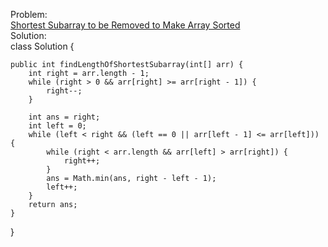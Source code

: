 Problem:
<br>
[Shortest Subarray to be Removed to Make Array Sorted](https://leetcode.com/problems/shortest-subarray-to-be-removed-to-make-array-sorted/description/)
<br>
Solution:
<br>
class Solution {

    public int findLengthOfShortestSubarray(int[] arr) {
        int right = arr.length - 1;
        while (right > 0 && arr[right] >= arr[right - 1]) {
            right--;
        }

        int ans = right;
        int left = 0;
        while (left < right && (left == 0 || arr[left - 1] <= arr[left])) {
            while (right < arr.length && arr[left] > arr[right]) {
                right++;
            }
            ans = Math.min(ans, right - left - 1);
            left++;
        }
        return ans;
    }
}